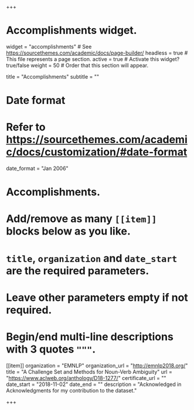 +++
# Accomplishments widget.
widget = "accomplishments"  # See https://sourcethemes.com/academic/docs/page-builder/
headless = true  # This file represents a page section.
active = true  # Activate this widget? true/false
weight = 50  # Order that this section will appear.

title = "Accomplish&shy;ments"
subtitle = ""

# Date format
#   Refer to https://sourcethemes.com/academic/docs/customization/#date-format
date_format = "Jan 2006"

# Accomplishments.
#   Add/remove as many `[[item]]` blocks below as you like.
#   `title`, `organization` and `date_start` are the required parameters.
#   Leave other parameters empty if not required.
#   Begin/end multi-line descriptions with 3 quotes `"""`.

[[item]]
  organization = "EMNLP"
  organization_url = "http://emnlp2018.org/"
  title = "A Challenge Set and Methods for Noun-Verb Ambiguity"
  url = "https://www.aclweb.org/anthology/D18-1277/"
  certificate_url = ""
  date_start = "2018-11-02"
  date_end = ""	
  description = "Acknowledged in Acknowledgments for my contribution to the dataset."

+++
